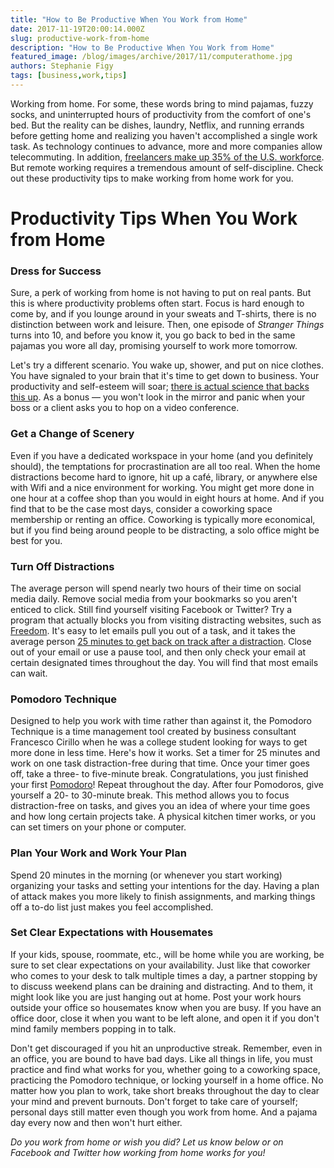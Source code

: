 ```yaml
---
title: "How to Be Productive When You Work from Home"
date: 2017-11-19T20:00:14.000Z
slug: productive-work-from-home
description: "How to Be Productive When You Work from Home"
featured_image: /blog/images/archive/2017/11/computerathome.jpg
authors: Stephanie Figy
tags: [business,work,tips]
---
```


Working from home. For some, these words bring to mind pajamas, fuzzy socks, and uninterrupted hours of productivity from the comfort of one's bed. But the reality can be dishes, laundry, Netflix, and running errands before getting home and realizing you haven't accomplished a single work task. As technology continues to advance, more and more companies allow telecommuting. In addition, [freelancers make up 35% of the U.S. workforce](https://www.forbes.com/sites/elainepofeldt/2016/10/06/new-survey-freelance-economy-shows-rapid-growth/#4ae17fb17c3f). But remote working requires a tremendous amount of self-discipline. Check out these productivity tips to make working from home work for you.

# Productivity Tips When You Work from Home

### Dress for Success

Sure, a perk of working from home is not having to put on real pants. But this is where productivity problems often start. Focus is hard enough to come by, and if you lounge around in your sweats and T-shirts, there is no distinction between work and leisure. Then, one episode of _Stranger Things_ turns into 10, and before you know it, you go back to bed in the same pajamas you wore all day, promising yourself to work more tomorrow.

Let's try a different scenario. You wake up, shower, and put on nice clothes. You have signaled to your brain that it's time to get down to business. Your productivity and self-esteem will soar; [there is actual science that backs this up](https://www.theatlantic.com/education/archive/2016/08/the-science-behind-dress-for-success/494849/). As a bonus — you won't look in the mirror and panic when your boss or a client asks you to hop on a video conference.

### Get a Change of Scenery

Even if you have a dedicated workspace in your home (and you definitely should), the temptations for procrastination are all too real. When the home distractions become hard to ignore, hit up a café, library, or anywhere else with Wifi and a nice environment for working. You might get more done in one hour at a coffee shop than you would in eight hours at home. And if you find that to be the case most days, consider a coworking space membership or renting an office. Coworking is typically more economical, but if you find being around people to be distracting, a solo office might be best for you.

### Turn Off Distractions

The average person will spend nearly two hours of their time on social media daily. Remove social media from your bookmarks so you aren't enticed to click. Still find yourself visiting Facebook or Twitter? Try a program that actually blocks you from visiting distracting websites, such as [Freedom](https://freedom.to/). It's easy to let emails pull you out of a task, and it takes the average person [25 minutes to get back on track after a distraction](http://www.nytimes.com/2013/05/05/opinion/sunday/a-focus-on-distraction.html). Close out of your email or use a pause tool, and then only check your email at certain designated times throughout the day. You will find that most emails can wait.

### Pomodoro Technique

Designed to help you work with time rather than against it, the Pomodoro Technique is a time management tool created by business consultant Francesco Cirillo when he was a college student looking for ways to get more done in less time. Here's how it works. Set a timer for 25 minutes and work on one task distraction-free during that time. Once your timer goes off, take a three- to five-minute break. Congratulations, you just finished your first [Pomodoro](https://cirillocompany.de/pages/pomodoro-technique/)! Repeat throughout the day. After four Pomodoros, give yourself a 20- to 30-minute break. This method allows you to focus distraction-free on tasks, and gives you an idea of where your time goes and how long certain projects take. A physical kitchen timer works, or you can set timers on your phone or computer.

### Plan Your Work and Work Your Plan

Spend 20 minutes in the morning (or whenever you start working) organizing your tasks and setting your intentions for the day. Having a plan of attack makes you more likely to finish assignments, and marking things off a to-do list just makes you feel accomplished.

### Set Clear Expectations with Housemates

If your kids, spouse, roommate, etc., will be home while you are working, be sure to set clear expectations on your availability. Just like that coworker who comes to your desk to talk multiple times a day, a partner stopping by to discuss weekend plans can be draining and distracting. And to them, it might look like you are just hanging out at home. Post your work hours outside your office so housemates know when you are busy. If you have an office door, close it when you want to be left alone, and open it if you don't mind family members popping in to talk.

Don't get discouraged if you hit an unproductive streak. Remember, even in an office, you are bound to have bad days. Like all things in life, you must practice and find what works for you, whether going to a coworking space, practicing the Pomodoro technique, or locking yourself in a home office. No matter how you plan to work, take short breaks throughout the day to clear your mind and prevent burnouts. Don't forget to take care of yourself; personal days still matter even though you work from home. And a pajama day every now and then won't hurt either.

_Do you work from home or wish you did? Let us know below or on Facebook and Twitter how working from home works for you!_